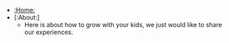 <!-- navbar.md -->
* [:Home:](http://hallhillock.github.io)
* [:About:]
  * Here is about how to grow with your kids, we just would like to share our experiences.